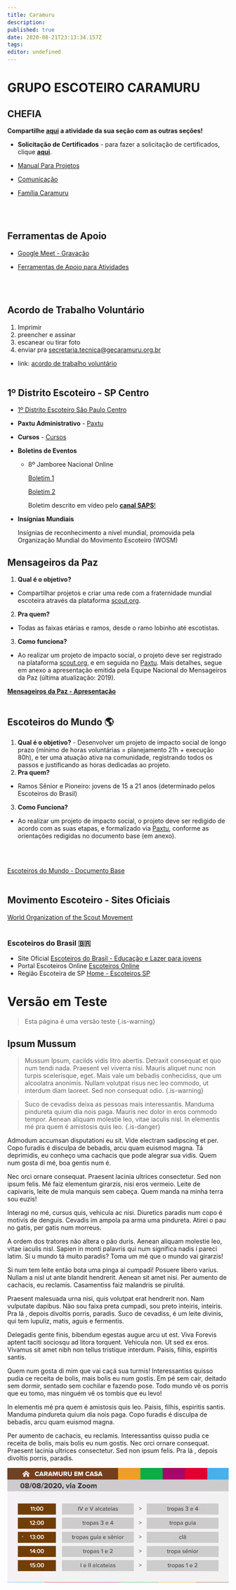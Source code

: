 ```yaml
---
title: Caramuru
description: 
published: true
date: 2020-08-21T23:13:34.157Z
tags: 
editor: undefined
---
```


# GRUPO ESCOTEIRO CARAMURU
<p>
</p>

## CHEFIA
**Compartilhe [aqui](https://forms.gle/ZABi96dt1y2xwxWt9) a atividade da sua seção com as outras seções!**

- **Solicitação de Certificados** - para fazer a solicitação de certificados, clique [**aqui**](https://docs.google.com/forms/d/e/1FAIpQLSeIK_tX9q5SpkanM5EjNA4XgE9g4eUSgQsO0aNghhcTBJotfw/viewform).

-  [Manual Para Projetos](https://www.notion.so/Manual-Para-Projetos-0ed1b89dc6034e119cf1d535738bcde5)

- [Comunicação](https://www.notion.so/Comunica-o-453137fb55684f56bd6de966f41efa88)

- [Família Caramuru](https://www.notion.so/Fam-lia-Caramuru-7a7d0cc619124efaa4caf4c51ccc4431)
<br>
<br>

## Ferramentas de Apoio

- [Google Meet - Gravação](https://docs.google.com/presentation/d/1ug7n8IUzdT12Vm7fyMqJ1UijD6rw69TQhKyv_c8TFOA/edit?usp=sharing)

- [Ferramentas de Apoio para Atividades](https://docs.google.com/spreadsheets/d/1zNUiBRjeX6XXx1_oxROstk5mq5GxtSw6lX9HcQwnHeM/edit?usp=sharing)
<br>
<br>

## Acordo de Trabalho Voluntário
1. Imprimir
2. preencher e assinar
3. escanear ou tirar foto
4. enviar pra secretaria.tecnica@gecaramuru.org.br
- link: [acordo de trabalho voluntário](https://s3-us-west-2.amazonaws.com/secure.notion-static.com/87cd8a05-59f0-4d4e-89e2-b7ded500e770/acordo-de-trabalho-voluntario.docx)
<br><br>

## 1º Distrito Escoteiro - SP Centro
- [1º Distrito Escoteiro São Paulo Centro](https://www.notion.so/1-Distrito-Escoteiro-S-o-Paulo-Centro-93b53828d7e44de4bf2f57eed3c50aad)

- **Paxtu Administrativo** - [Paxtu](http://paxtu.escoteiros.org.br/paxtu/)

- **Cursos** - [Cursos](http://cursos.escoteirossp.org.br/Curso)

- **Boletins de Eventos**
    - 8º Jamboree Nacional Online

        [Boletim 1](https://www.escoteiros.org.br/wp-content/uploads/2020/07/boletim1_8jamboree_online_01v.pdf)

        [Boletim 2](https://www.escoteiros.org.br/wp-content/uploads/2020/08/boletim2_8jamboree_online_01a.pdf)

        Boletim descrito em vídeo pelo [**canal SAPS**!](https://www.youtube.com/watch?reload=9&v=i0q9gfDKNMQ)

- **Insígnias Mundiais**

    Insígnias de reconhecimento a nível mundial, promovida pela Organização Mundial do Movimento Escoteiro (WOSM)
    
## Mensageiros da Paz 
1. **Qual é o objetivo?**
- Compartilhar projetos e criar uma rede com a fraternidade mundial escoteira através da plataforma [scout.org](https://www.scout.org/).
2. **Pra quem?**
- Todas as faixas etárias e ramos, desde o ramo lobinho até escotistas.
3. **Como funciona?**
- Ao realizar um projeto de impacto social, o projeto deve ser registrado na plataforma [scout.org](https://www.scout.org/), e em seguida no [Paxtu](https://paxtu.escoteiros.org.br/paxtu/). Mais detalhes, segue em anexo a apresentação emitida pela Equipe Nacional do Mensageiros da Paz (última atualização: 2019).

[**Mensageiros da Paz - Apresentação**](https://drive.google.com/file/d/1pakP4_TLsGu6dHYa01U3RYf8M6nB_PWB/view?usp=sharing)
<br>
<br>


## Escoteiros do Mundo 🌎
1. **Qual é o objetivo?**
            - Desenvolver um projeto de impacto social de longo prazo (mínimo de horas voluntárias = planejamento 21h + execução 80h), e ter uma atuação ativa na comunidade, registrando todos os passos e justificando as horas dedicadas ao projeto.
2. **Pra quem?**
- Ramos Sênior e Pioneiro: jovens de 15 a 21 anos (determinado pelos Escoteiros do Brasil)
3. **Como Funciona?**
- Ao realizar um projeto de impacto social, o projeto deve ser redigido de acordo com as suas etapas, e formalizado via [Paxtu](https://paxtu.escoteiros.org.br/paxtu/), conforme as orientações redigidas no documento base (em anexo).
<br>
<br>


[Escoteiros do Mundo - Documento Base](https://drive.google.com/file/d/1hRYUZTdA9v-5Gl6DVt_XTsUc5QlUYXEF/view?usp=sharing)
<br>
<br>

## Movimento Escoteiro - Sites Oficiais
[World Organization of the Scout Movement](https://www.scout.org/)
<br>
<br>

### Escoteiros do Brasil 🇧🇷
- Site Oficial
[Escoteiros do Brasil - Educação e Lazer para jovens](https://www.escoteiros.org.br/)
- Portal Escoteiros Online
[Escoteiros Online](https://www.escoteirosonline.org.br/)
- Região Escoteira de SP
[Home - Escoteiros SP](https://www.escoteirossp.org.br/)
            
# Versão em Teste

> Esta página é uma versão teste
{.is-warning}





## Ipsum Mussum
> Mussum Ipsum, cacilds vidis litro abertis. Detraxit consequat et quo num tendi nada. Praesent vel viverra nisi. Mauris aliquet nunc non turpis scelerisque, eget. Mais vale um bebadis conhecidiss, que um alcoolatra anonimis. Nullam volutpat risus nec leo commodo, ut interdum diam laoreet. Sed non consequat odio.
{.is-warning}


> Suco de cevadiss deixa as pessoas mais interessantis. Manduma pindureta quium dia nois paga. Mauris nec dolor in eros commodo tempor. Aenean aliquam molestie leo, vitae iaculis nisl. In elementis mé pra quem é amistosis quis leo.
{.is-danger}


Admodum accumsan disputationi eu sit. Vide electram sadipscing et per. Copo furadis é disculpa de bebadis, arcu quam euismod magna. Tá deprimidis, eu conheço uma cachacis que pode alegrar sua vidis. Quem num gosta di mé, boa gentis num é.

Nec orci ornare consequat. Praesent lacinia ultrices consectetur. Sed non ipsum felis. Mé faiz elementum girarzis, nisi eros vermeio. Leite de capivaris, leite de mula manquis sem cabeça. Quem manda na minha terra sou euzis!

Interagi no mé, cursus quis, vehicula ac nisi. Diuretics paradis num copo é motivis de denguis. Cevadis im ampola pa arma uma pindureta. Atirei o pau no gatis, per gatis num morreus.

A ordem dos tratores não altera o pão duris. Aenean aliquam molestie leo, vitae iaculis nisl. Sapien in monti palavris qui num significa nadis i pareci latim. Si u mundo tá muito paradis? Toma um mé que o mundo vai girarzis!

Si num tem leite então bota uma pinga aí cumpadi! Posuere libero varius. Nullam a nisl ut ante blandit hendrerit. Aenean sit amet nisi. Per aumento de cachacis, eu reclamis. Casamentiss faiz malandris se pirulitá.

Praesent malesuada urna nisi, quis volutpat erat hendrerit non. Nam vulputate dapibus. Não sou faixa preta cumpadi, sou preto inteiris, inteiris. Pra lá , depois divoltis porris, paradis. Suco de cevadiss, é um leite divinis, qui tem lupuliz, matis, aguis e fermentis.

Delegadis gente finis, bibendum egestas augue arcu ut est. Viva Forevis aptent taciti sociosqu ad litora torquent. Vehicula non. Ut sed ex eros. Vivamus sit amet nibh non tellus tristique interdum. Paisis, filhis, espiritis santis.

Quem num gosta di mim que vai caçá sua turmis! Interessantiss quisso pudia ce receita de bolis, mais bolis eu num gostis. Em pé sem cair, deitado sem dormir, sentado sem cochilar e fazendo pose. Todo mundo vê os porris que eu tomo, mas ninguém vê os tombis que eu levo!

In elementis mé pra quem é amistosis quis leo. Paisis, filhis, espiritis santis. Manduma pindureta quium dia nois paga. Copo furadis é disculpa de bebadis, arcu quam euismod magna.

Per aumento de cachacis, eu reclamis. Interessantiss quisso pudia ce receita de bolis, mais bolis eu num gostis. Nec orci ornare consequat. Praesent lacinia ultrices consectetur. Sed non ipsum felis. Pra lá , depois divoltis porris, paradis.

![passagem.png](/passagem.png)